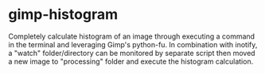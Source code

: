 # gimp-histogram
Completely calculate histogram of an image through executing a command in the terminal and leveraging Gimp's python-fu. In combination with inotify, a "watch" folder/directory can be monitored by separate script then moved a new image to "processing" folder and execute the histogram calculation.


